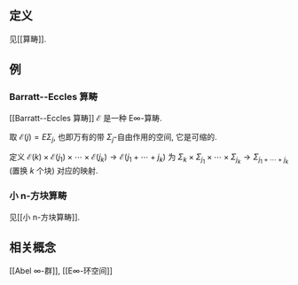 
## 定义

见[[算畴]].

## 例

### Barratt--Eccles 算畴

[[Barratt--Eccles 算畴]] $\mathcal E$ 是一种 E∞-算畴.

取 $\mathcal E(j)=E\Sigma_j$, 也即万有的带 $\Sigma_j$-自由作用的空间, 它是可缩的.

定义 $\mathcal E(k)\times \mathcal E(j_1)\times\cdots\times\mathcal E(j_k)\to\mathcal E(j_1+\cdots+j_k)$ 为 $\Sigma_k\times\Sigma_{j_1}\times\cdots\times \Sigma_{j_k}\to\Sigma_{j_1+\cdots+j_k}$ (置换 $k$ 个块) 对应的映射.

### 小 n-方块算畴

见[[小 n-方块算畴]].

## 相关概念

[[Abel ∞-群]], [[E∞-环空间]]